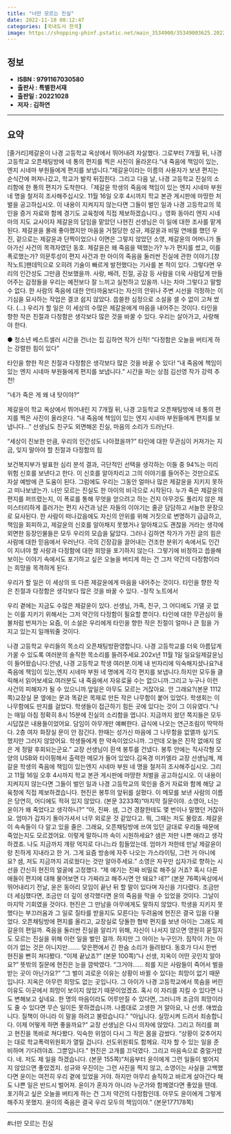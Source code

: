 ```yaml
---
title: "너만 모르는 진실"
date: 2022-11-10 08:12:47
categories: [국내도서 한국]
image: https://shopping-phinf.pstatic.net/main_3534900/35349003625.20221027194800.jpg
---
```


## **정보**

- **ISBN : 9791167030580**
- **출판사 : 특별한서재**
- **출판일 : 20221028**
- **저자 : 김하연**

------



## **요약**

[줄거리]제갈윤이 나경 고등학교 옥상에서 뛰어내려 자살했다. 그로부터 7개월 뒤, 나경 고등학교 오픈채팅방에 네 통의 편지를 찍은 사진이 올라온다.“내 죽음에 책임이 있는, 엔지 시네마 부원들에게 편지를 보냅니다.”제갈윤이라는 이름의 사용자가 보낸 편지는 순식간에 퍼져나갔고, 학교가 발칵 뒤집힌다. 그리고 다음 날, 나경 고등학교 진실의 소리함에 한 통의 편지가 도착한다.「제갈윤 학생의 죽음에 책임이 있는 엔지 시네마 부원 네 명을 철저히 조사해주십시오. 11월 16일 오후 4시까지 학교 본관 게시판에 마땅한 처벌을 공고하십시오. 이 내용이 지켜지지 않는다면 그들이 벌인 일과 나경 고등학교의 묵인을 증거 자료와 함께 경기도 교육청에 직접 제보하겠습니다.」영화 동아리 엔지 시네마의 지도 교사이자 제갈윤의 담임을 맡았던 나현진 선생님은 이 일에 대한 조사를 맡게 된다. 제갈윤을 몰래 좋아했지만 마음을 거절당한 성규, 제갈윤과 비밀 연애를 했던 우진, 겉으로는 제갈윤과 단짝이었으나 이면은 그렇지 않았던 소영, 제갈윤의 어머니가 돌아가신 사건의 목격자였던 동호. 제갈윤은 왜 죽음을 택했는가? 누가 편지를 썼고, 이를 폭로했는가? 의문투성이 편지 사건과 한 아이의 죽음을 둘러싼 진실에 관한 이야기.[창작노트]팬데믹으로 오히려 기술이 빠르게 발전했다는 기사를 본 적이 있다. 그렇다면 우리의 인간성도 그만큼 진보했을까. 사랑, 배려, 친절, 공감 등 사람을 더욱 사람답게 만들어주는 감정들을 우리는 예전보다 잘 느끼고 실천하고 있을까. 나는 차마 그렇다고 말할 수 없다. 한 사람의 죽음에 대한 안타까움보다는 자신의 안위나 주변 시선을 걱정하는 이기심을 묘사하는 작업은 결코 쉽지 않았다. 씁쓸한 심정으로 소설을 셀 수 없이 고쳐 썼다. (…) 우리가 할 일은 이 세상의 수많은 제갈윤에게 마음을 내어주는 것이다. 타인을 향한 작은 친절과 다정함은 생각보다 많은 것을 바꿀 수 있다. 우리는 살아가고, 사랑해야 한다.

● 청소년 베스트셀러 시간을 건너는 집 김하연 작가 신작!
“다정함은 오늘을 버티게 하는
강렬한 힘이 있다”

타인을 향한 작은 친절과 다정함은
생각보다 많은 것을 바꿀 수 있다!
“내 죽음에 책임이 있는 엔지 시네마 부원들에게 편지를 보냅니다.”
시간을 파는 상점 김선영 작가 강력 추천!

“네가 죽은 게 왜 내 탓이야?”

제갈윤이 학교 옥상에서 뛰어내린 지 7개월 뒤, 
나경 고등학교 오픈채팅방에 네 통의 편지를 찍은 사진이 올라온다. 
“내 죽음에 책임이 있는 엔지 시네마 부원들에게 편지를 보냅니다…” 
선생님도 친구도 외면해온 진실, 마음의 소리가 드러난다. 

“세상이 진보한 만큼, 우리의 인간성도 나아졌을까?”
타인에 대한 무관심이 커져가는 지금, 잊지 말아야 할 친절과 다정함의 힘

보건복지부가 발표한 심리 분석 결과, 극단적인 선택을 생각하는 이들 중 94%는 미리 위험 신호를 보낸다고 한다. 이 신호를 알아차리고 그의 이야기를 들어주는 것만으로도 자살 예방에 큰 도움이 된다. 그럼에도 우리는 그동안 얼마나 많은 제갈윤을 지키지 못하고 떠나보냈는가.
너만 모르는 진실도 한 아이의 비극으로 시작된다. 누가 죽은 제갈윤의 편지를 퍼뜨렸는지, 이 폭로를 통해 무엇을 얻으려고 하는 건지 아무것도 풀리지 않은 채 미스터리하게 흘러가는 편지 사건과 남은 자들의 이야기는 줄곧 담담하고 서늘한 문장으로 묘사된다. 한 사람이 떠나갔음에도 자신의 안위를 위해 거짓으로 변명하기 급급하고, 책임을 회피하고, 제갈윤의 신호를 알아채지 못했거나 알아채고도 괜찮을 거라는 생각에 외면한 등장인물들은 모두 우리의 모습을 닮았다.
그러나 김하연 작가가 가진 글의 힘은 사람에 대한 믿음에서 우러난다. 극의 긴장감을 끌어내는 건조한 분위기 속에서도 인간이 지녀야 할 사랑과 다정함에 대한 희망을 포기하지 않는다. 그렇기에 비정하고 씁쓸해 보이는 이야기 속에서도 포기하고 싶은 오늘을 버티게 하는 건 그저 약간의 다정함이라는 희망을 목격하게 된다.

우리가 할 일은 이 세상의 또 다른 제갈윤에게 마음을 내어주는 것이다. 타인을 향한 작은 친절과 다정함은 생각보다 많은 것을 바꿀 수 있다. -창작 노트에서

우리 곁에는 지금도 수많은 제갈윤이 있다. 선생님, 가족, 친구, 그 어디에도 기댈 곳 없는 이를 지키기 위해서는 그저 약간의 다정함이 필요할 뿐이다. 타인에 대한 무관심이 들불처럼 번져가는 요즘, 이 소설은 우리에게 타인을 향한 작은 친절이 얼마나 큰 힘을 가지고 있는지 일깨워줄 것이다.

나경 고등학교 우리들의 목소리 오픈채팅방환영합니다. 나경 고등학교를 더욱 아름답게 가꿀 수 있도록 여러분의 솔직한 목소리를 들려주세요.202x년 11월 1일 일요일제갈윤님이 들어왔습니다.안녕, 나경 고등학교 학생 여러분.이제 내 빈자리에 익숙해지셨나요?내 죽음에 책임이 있는,엔지 시네마 부원 네 명에게 각각 편지를 보냅니다.하지만 모두들 클릭해서 읽어보세요.여러분도 내 죽음에서 자유로울 수는 없으니까.그리고 누구나 이런 사건의 피해자가 될 수 있으니까.앞일은 아무도 모르는 거잖아요. 안 그래요?(본문 1112쪽)교장실 문 옆에는 문과 똑같은 목재로 만든 작은 나무함이 붙어 있었다. 학생회는 이 나무함에도 딴지를 걸었다. 학생들이 접근하기 힘든 곳에 있다는 것이 그 이유였다.“나는 매일 아침 정확히 8시 15분에 진실의 소리함을 엽니다. 지금까지 왔던 쪽지들은 모두 시답잖은 내용들이었어요. 담임이 아무개만 예뻐한다. 급식에 나오는 연근조림이 딱딱하다. 2층 여자 화장실 문이 안 잠긴다. 한때는 성가신 마음에 그 나무함을 없앨까 싶기도 했지만 그러지 않았어요. 학생들에게 한 약속이었으니까. 그런데 오늘은 진작 없애지 않은 게 정말 후회되는군요.” 교장 선생님이 흰색 봉투를 건넸다. 봉투 안에는 직사각형 모양의 USB와 타이핑해서 출력한 메모가 들어 있었다.김옥경 미카엘라 교장 선생님께, 제갈윤 학생의 죽음에 책임이 있는엔지 시네마 부원 네 명을 철저히 조사해주십시오. 그리고 11월 16일 오후 4시까지 학교 본관 게시판에 마땅한 처벌을 공고하십시오. 이 내용이 지켜지지 않는다면 그들이 벌인 일과 나경 고등학교의 묵인을 증거 자료와 함께 해당 교육청에 직접 제보하겠습니다. 현진은 봉투의 앞뒤를 살폈다. 이 메모를 보낸 사람의 이름은 당연히, 어디에도 적혀 있지 않았다.  (본문 3233쪽)“마지막 질문이야. 소영아, 너는 윤이가 왜 죽었다고 생각하니?” “아, 진짜. 샘, 그건 경찰한테도 몇 번이나 말했던 거잖아요. 엄마가 갑자기 돌아가셔서 너무 외로운 것 같았다고. 뭐, 그때는 저도 몰랐죠. 제갈윤이 속속들이 다 알고 있을 줄은. 그래요, 오픈채팅방에 쓰여 있던 글대로 우리들 때문에 죽었는지도 모르겠어요. 이렇게 말하니까 속이 시원하세요? 샘은 저만 나쁜 애라고 생각하겠죠. 나도 지금까지 걔랑 억지로 다니느라 힘들었는데. 엄마가 저한테 만날 제갈윤이랑 친하게 지내라고 한 거. 그게 요즘 방송에 자주 나오는 가스라이팅, 그런 거 아니에요? 샘, 저도 지금까지 괴로웠다는 것만 알아주세요.” 소영은 자꾸만 십자가로 향하는 시선을 간신히 현진의 얼굴에 고정했다. “제 얘기는 진짜 비밀로 해주실 거죠? 혹시 다른 애들이 편지에 대해 물어보면 다 가짜라고 해주시면 안 돼요? 네?” (본문 76쪽)옥상에서 뛰어내리기 전날, 윤은 동아리 모임이 끝난 뒤 할 말이 있다며 자신을 기다렸다. 조금만 더 세심했다면, 조금만 더 깊이 생각했다면 윤의 죽음을 막을 수 있었을 것이다. 그날이 마지막 기회였을 것이다. 현진은 그 만남을 아무에게도 말하지 않았다. 학생을 지키지 못했다는 부끄러움과 그 일로 질타를 받을지도 모른다는 두려움에 현진은 결국 입을 다물었다. 오픈채팅방에 편지를 올리고, 교장실로 당돌한 협박 편지를 보낸 아이는 그래도 제갈윤의 편일까. 죽음을 둘러싼 진실을 알리기 위해, 자신이 나서지 않으면 영원히 묻힐지도 모르는 진실을 위해 이런 일을 벌인 걸까. 하지만 그 아이는 누구인가. 짐작이 가는 아이가 없는 것은 아니지만……. 맞은편에서 긴 한숨 소리가 들려왔다. 동호가 다시 한번 현진을 빤히 쳐다봤다. “이제 끝났죠?” (본문 100쪽)“나 선생, 지옥이 어떤 곳인지 알아요?” 뜻밖의 질문에 현진은 눈을 깜박였다. “그거야…… 죄를 지은 사람들이 죽어서 벌을 받는 곳이 아닌가요?” “그 벌이 괴로운 이유는 상황이 바뀔 수 있다는 희망이 없기 때문입니다. 지옥은 아무런 희망도 없는 곳입니다. 그 아이가 나경 고등학교에서 목숨을 버린 이유도 이곳에서 희망이 보이지 않았기 때문이었겠죠. 혹시 이 자리를 지킬 수 있다면 나도 변해보고 싶네요. 한 명의 마음이라도 어루만질 수 있다면, 그러니까 조금의 희망이라도 줄 수 있다면 무슨 일이든 못하겠습니까. 나름대로 고생한 거 알아요, 나 선생. 애썼습니다. 질책이 아니라 이 말을 하려고 불렀습니다.” “아닙니다. 실망시켜 드려서 죄송합니다. 이제 어떻게 하면 좋을까요?” 교장 선생님은 다시 의자에 앉았다. 그리고 허리를 펴고 현진을 똑바로 쳐다봤다. 익숙한 위엄이 다시 그 작은 몸을 감쌌다. “상황이 갖추어지는 대로 학교폭력위원회가 열릴 겁니다. 선도위원회도 함께요. 각자 할 수 있는 일을 준비하며 기다려야죠. 그뿐입니다.” 현진은 고개를 끄덕였다. 그리고 마음속으로 중얼거렸다. 네. 저도 제 일을 하겠습니다.  (본문 155쪽)“처음부터 윤이에게 그런 일들이 벌어지지 않았으면 좋았겠지. 성규와 우진이는 그런 사진을 찍지 않고, 소영이는 사실을 고백했다면 윤이는 여전히 우리 곁에 있었을 거야. 하지만 아무리 솔직하고 바르게 살아간다 해도 나쁜 일은 반드시 벌어져. 윤이가 혼자가 아니라 누군가와 함께였다면 좋았을 텐데. 포기하고 싶은 오늘을 버티게 하는 건 그저 약간의 다정함인데. 아무도 윤이에게 그렇게 해주지 못했지. 윤이의 죽음은 결국 우리 모두의 책임이야.”  (본문177178쪽)

------

#너만 모르는 진실


